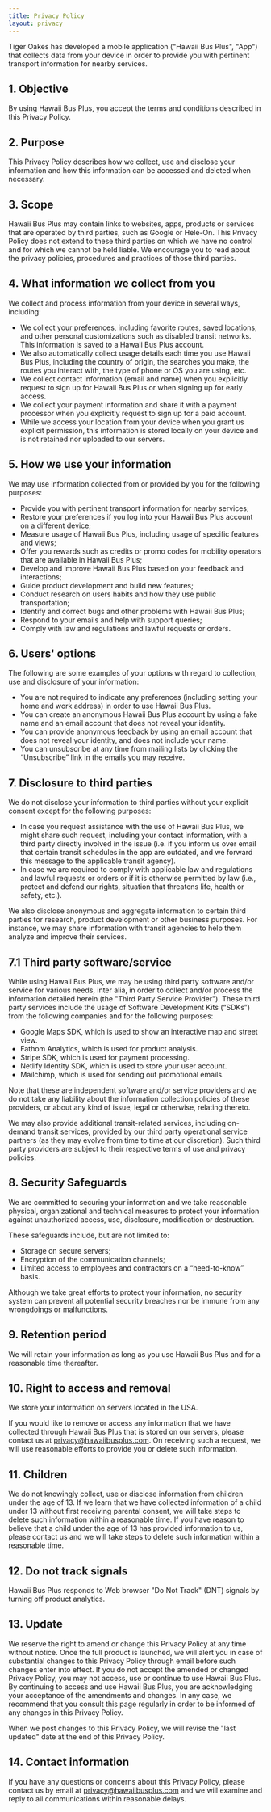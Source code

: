 ```yaml
---
title: Privacy Policy
layout: privacy
---
```


Tiger Oakes has developed a mobile application ("Hawaii Bus Plus", "App") that collects data from your device in order to provide you with pertinent transport information for nearby services.

## 1. Objective

By using Hawaii Bus Plus, you accept the terms and conditions described in this Privacy Policy.

## 2. Purpose

This Privacy Policy describes how we collect, use and disclose your information and how this information can be accessed and deleted when necessary.

## 3. Scope

Hawaii Bus Plus may contain links to websites, apps, products or services that are operated by third parties, such as Google or Hele-On. This Privacy Policy does not extend to these third parties on which we have no control and for which we cannot be held liable. We encourage you to read about the privacy policies, procedures and practices of those third parties.

## 4. What information we collect from you

We collect and process information from your device in several ways, including:

- We collect your preferences, including favorite routes, saved locations, and other personal customizations such as disabled transit networks. This information is saved to a Hawaii Bus Plus account.
- We also automatically collect usage details each time you use Hawaii Bus Plus, including the country of origin, the searches you make, the routes you interact with, the type of phone or OS you are using, etc.
- We collect contact information (email and name) when you explicitly request to sign up for Hawaii Bus Plus or when signing up for early access.
- We collect your payment information and share it with a payment processor when you explicitly request to sign up for a paid account.
- While we access your location from your device when you grant us explicit permission, this information is stored locally on your device and is not retained nor uploaded to our servers.

## 5. How we use your information

We may use information collected from or provided by you for the following purposes:

- Provide you with pertinent transport information for nearby services;
- Restore your preferences if you log into your Hawaii Bus Plus account on a different device;
- Measure usage of Hawaii Bus Plus, including usage of specific features and views;
- Offer you rewards such as credits or promo codes for mobility operators that are available in Hawaii Bus Plus;
- Develop and improve Hawaii Bus Plus based on your feedback and interactions;
- Guide product development and build new features;
- Conduct research on users habits and how they use public transportation;
- Identify and correct bugs and other problems with Hawaii Bus Plus;
- Respond to your emails and help with support queries;
- Comply with law and regulations and lawful requests or orders.

## 6. Users' options

The following are some examples of your options with regard to collection, use and disclosure of your information:

- You are not required to indicate any preferences (including setting your home and work address) in order to use Hawaii Bus Plus.
- You can create an anonymous Hawaii Bus Plus account by using a fake name and an email account that does not reveal your identity.
- You can provide anonymous feedback by using an email account that does not reveal your identity, and does not include your name.
- You can unsubscribe at any time from mailing lists by clicking the “Unsubscribe” link in the emails you may receive.

## 7. Disclosure to third parties

We do not disclose your information to third parties without your explicit consent except for the following purposes:

- In case you request assistance with the use of Hawaii Bus Plus, we might share such request, including your contact information, with a third party directly involved in the issue (i.e. if you inform us over email that certain transit schedules in the app are outdated, and we forward this message to the applicable transit agency).
- In case we are required to comply with applicable law and regulations and lawful requests or orders or if it is otherwise permitted by law (i.e., protect and defend our rights, situation that threatens life, health or safety, etc.).

We also disclose anonymous and aggregate information to certain third parties for research, product development or other business purposes. For instance, we may share information with transit agencies to help them analyze and improve their services.

## 7.1 Third party software/service

While using Hawaii Bus Plus, we may be using third party software and/or service for various needs, inter alia, in order to collect and/or process the information detailed herein (the "Third Party Service Provider"). These third party services include the usage of Software Development Kits (“SDKs”) from the following companies and for the following purposes:

- Google Maps SDK, which is used to show an interactive map and street view.
- Fathom Analytics, which is used for product analysis.
- Stripe SDK, which is used for payment processing.
- Netlify Identity SDK, which is used to store your user account.
- Mailchimp, which is used for sending out promotional emails.

Note that these are independent software and/or service providers and we do not take any liability about the information collection policies of these providers, or about any kind of issue, legal or otherwise, relating thereto.

We may also provide additional transit-related services, including on-demand transit services, provided by our third party operational service partners (as they may evolve from time to time at our discretion). Such third party providers are subject to their respective terms of use and privacy policies.

## 8. Security Safeguards

We are committed to securing your information and we take reasonable physical, organizational and technical measures to protect your information against unauthorized access, use, disclosure, modification or destruction.

These safeguards include, but are not limited to:

- Storage on secure servers;
- Encryption of the communication channels;
- Limited access to employees and contractors on a “need-to-know” basis.

Although we take great efforts to protect your information, no security system can prevent all potential security breaches nor be immune from any wrongdoings or malfunctions.

## 9. Retention period

We will retain your information as long as you use Hawaii Bus Plus and for a reasonable time thereafter.

## 10. Right to access and removal

We store your information on servers located in the USA.

If you would like to remove or access any information that we have collected through Hawaii Bus Plus that is stored on our servers, please contact us at [privacy@hawaiibusplus.com](mailto:privacy@hawaiibusplus.com). On receiving such a request, we will use reasonable efforts to provide you or delete such information.

## 11. Children

We do not knowingly collect, use or disclose information from children under the age of 13. If we learn that we have collected information of a child under 13 without first receiving parental consent, we will take steps to delete such information within a reasonable time. If you have reason to believe that a child under the age of 13 has provided information to us, please contact us and we will take steps to delete such information within a reasonable time.

## 12. Do not track signals

Hawaii Bus Plus responds to Web browser "Do Not Track" (DNT) signals by turning off product analytics.

## 13. Update

We reserve the right to amend or change this Privacy Policy at any time without notice. Once the full product is launched, we will alert you in case of substantial changes to this Privacy Policy through email before such changes enter into effect. If you do not accept the amended or changed Privacy Policy, you may not access, use or continue to use Hawaii Bus Plus. By continuing to access and use Hawaii Bus Plus, you are acknowledging your acceptance of the amendments and changes. In any case, we recommend that you consult this page regularly in order to be informed of any changes in this Privacy Policy.

When we post changes to this Privacy Policy, we will revise the "last updated" date at the end of this Privacy Policy.

## 14. Contact information


If you have any questions or concerns about this Privacy Policy, please contact us by email at [privacy@hawaiibusplus.com](mailto:privacy@hawaiibusplus.com) and we will examine and reply to all communications within reasonable delays.

